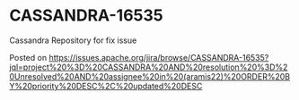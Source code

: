 # CASSANDRA-16535
Cassandra Repository for fix issue

Posted on https://issues.apache.org/jira/browse/CASSANDRA-16535?jql=project%20%3D%20CASSANDRA%20AND%20resolution%20%3D%20Unresolved%20AND%20assignee%20in%20(aramis22)%20ORDER%20BY%20priority%20DESC%2C%20updated%20DESC

